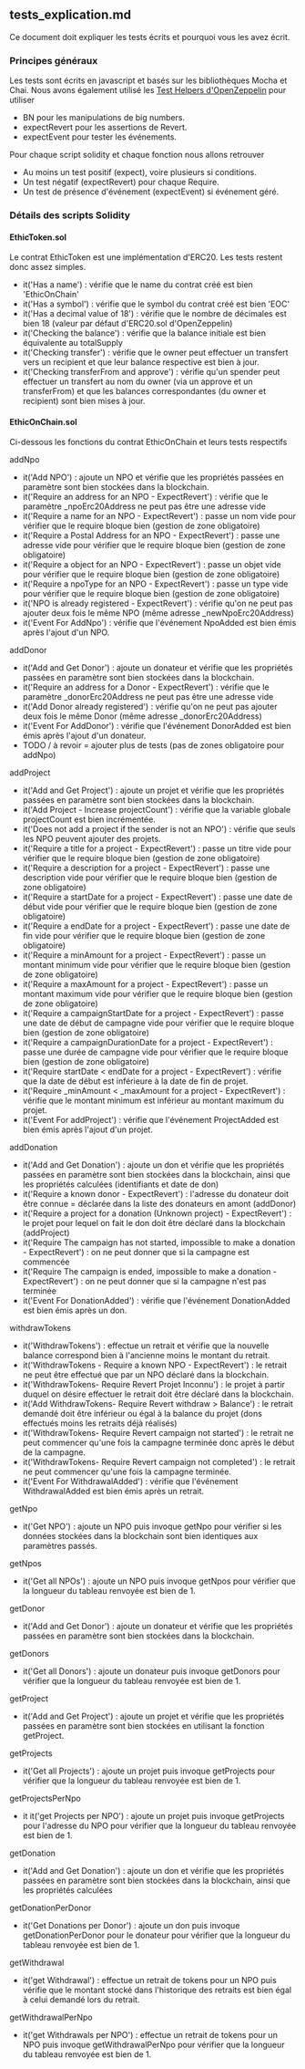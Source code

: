 ## tests_explication.md 
Ce document doit expliquer les tests écrits et pourquoi vous les avez écrit.

### Principes généraux
Les tests sont écrits en javascript et basés sur les bibliothèques Mocha et Chai.
Nous avons également utilisé les [Test Helpers d'OpenZeppelin](https://docs.openzeppelin.com/test-helpers) pour utiliser
* BN pour les manipulations de big numbers.
* expectRevert pour les assertions de Revert.
* expectEvent pour tester les événements.

Pour chaque script solidity et chaque fonction nous allons retrouver
* Au moins un test positif (expect), voire plusieurs si conditions.
* Un test négatif (expectRevert) pour chaque Require.
* Un test de présence d'événement (expectEvent) si événement géré.

### Détails des scripts Solidity

#### EthicToken.sol
Le contrat EthicToken est une implémentation d'ERC20. Les tests restent donc assez simples.
* it('Has a name') : vérifie que le name du contrat créé est bien 'EthicOnChain'
* it('Has a symbol') : vérifie que le symbol du contrat créé est bien 'EOC'
* it('Has a decimal value of 18') : vérifie que le nombre de décimales est bien 18 (valeur par défaut d'ERC20.sol d'OpenZeppelin)
* it('Checking the balance') : vérifie que la balance initiale est bien équivalente au totalSupply
* it('Checking transfer') : vérifie que le owner peut effectuer un transfert vers un recipient et que leur balance respective est bien à jour.
*  it('Checking transferFrom and approve') : vérifie qu'un spender peut effectuer un transfert au nom du owner (via un approve et un transferFrom) et que les balances correspondantes (du owner et recipient) sont bien mises à jour.

#### EthicOnChain.sol
Ci-dessous les fonctions du contrat EthicOnChain et leurs tests respectifs

addNpo
* it('Add NPO') : ajoute un NPO et vérifie que les propriétés passées en paramètre sont bien stockées dans la blockchain.
* it('Require an address for an NPO - ExpectRevert') : vérifie que le paramètre _npoErc20Address ne peut pas être une adresse vide
* it('Require a name for an NPO - ExpectRevert') : passe un nom vide pour vérifier que le require bloque bien (gestion de zone obligatoire)
* it('Require a Postal Address for an NPO - ExpectRevert') : passe une adresse vide pour vérifier que le require bloque bien (gestion de zone obligatoire)
* it('Require a object for an NPO - ExpectRevert') : passe un objet vide pour vérifier que le require bloque bien (gestion de zone obligatoire)
* it('Require a npoType for an NPO - ExpectRevert') : passe un type vide pour vérifier que le require bloque bien (gestion de zone obligatoire)
* it('NPO is already registered - ExpectRevert') : vérifie qu'on ne peut pas ajouter deux fois le même NPO (même adresse _newNpoErc20Address)
* it('Event For AddNpo') : vérifie que l'événement NpoAdded est bien émis après l'ajout d'un NPO.

addDonor
* it('Add and Get Donor') : ajoute un donateur et vérifie que les propriétés passées en paramètre sont bien stockées dans la blockchain.
* it('Require an address for a Donor - ExpectRevert') : vérifie que le paramètre _donorErc20Address ne peut pas être une adresse vide
* it('Add Donor already registered') : vérifie qu'on ne peut pas ajouter deux fois le même Donor (même adresse _donorErc20Address)
* it('Event For AddDonor') : vérifie que l'événement DonorAdded est bien émis après l'ajout d'un donateur.
* TODO / à revoir = ajouter plus de tests (pas de zones obligatoire pour addNpo)

addProject
* it('Add and Get Project') : ajoute un projet et vérifie que les propriétés passées en paramètre sont bien stockées dans la blockchain.
* it('Add Project - Increase projectCount') : vérifie que la variable globale projectCount est bien incrémentée.
* it('Does not add a project if the sender is not an NPO') : vérifie que seuls les NPO peuvent ajouter des projets.
* it('Require a title for a project - ExpectRevert') : passe un titre vide pour vérifier que le require bloque bien (gestion de zone obligatoire)
* it('Require a description for a project - ExpectRevert') : passe une description vide pour vérifier que le require bloque bien (gestion de zone obligatoire)
* it('Require a startDate for a project - ExpectRevert') : passe une date de début vide pour vérifier que le require bloque bien (gestion de zone obligatoire)
* it('Require a endDate for a project - ExpectRevert') : passe une date de fin vide pour vérifier que le require bloque bien (gestion de zone obligatoire)
* it('Require a minAmount for a project - ExpectRevert') : passe un montant minimum vide pour vérifier que le require bloque bien (gestion de zone obligatoire)
* it('Require a maxAmount for a project - ExpectRevert') : passe un montant maximum vide pour vérifier que le require bloque bien (gestion de zone obligatoire)
* it('Require a campaignStartDate for a project - ExpectRevert') : passe une date de début de campagne vide pour vérifier que le require bloque bien (gestion de zone obligatoire)
* it('Require a campaignDurationDate for a project - ExpectRevert') : passe une durée de campagne vide pour vérifier que le require bloque bien (gestion de zone obligatoire)
* it('Require startDate < endDate for a project - ExpectRevert') : vérifie que la date de début est inférieure à la date de fin de projet.
* it('Require _minAmount < _maxAmount for a project - ExpectRevert') : vérifie que le montant minimum est inférieur au montant maximum du projet.
* it('Event For addProject') : vérifie que l'événement ProjectAdded est bien émis après l'ajout d'un projet.

addDonation
* it('Add and Get Donation') : ajoute un don et vérifie que les propriétés passées en paramètre sont bien stockées dans la blockchain, ainsi que les propriétés calculées (identifiants et date de don)
* it('Require a known donor - ExpectRevert') : l'adresse du donateur doit être connue = déclarée dans la liste des donateurs en amont (addDonor)
* it('Require a project for a donation (Unknown project) - ExpectRevert') : le projet pour lequel on fait le don doit être déclaré dans la blockchain (addProject)
* it('Require The campaign has not started, impossible to make a donation - ExpectRevert') : on ne peut donner que si la campagne est commencée
* it('Require The campaign is ended, impossible to make a donation - ExpectRevert') : on ne peut donner que si la campagne n'est pas terminée
* it('Event For DonationAdded') : vérifie que l'événement DonationAdded est bien émis après un don.

withdrawTokens
* it('WithdrawTokens') : effectue un retrait et vérifie que la nouvelle balance correspond bien à l'ancienne moins le montant du retrait.
* it('WithdrawTokens - Require a known NPO - ExpectRevert') : le retrait ne peut être effectué que par un NPO déclaré dans la blockchain.
* it('WithdrawTokens- Require Revert Projet Inconnu') : le projet à partir duquel on désire effectuer le retrait doit être déclaré dans la blockchain.
* it('Add WithdrawTokens- Require Revert withdraw > Balance') : le retrait demandé doit être inférieur ou égal à la balance du projet (dons effectués moins les retraits déjà réalisés)
* it('WithdrawTokens- Require Revert campaign not started') : le retrait ne peut commencer qu'une fois la campagne terminée donc après le début de la campagne.
* it('WithdrawTokens- Require Revert campaign not completed') : le retrait ne peut commencer qu'une fois la campagne terminée.
* it('Event For WithdrawalAdded') : vérifie que l'événement WithdrawalAdded est bien émis après un retrait.

getNpo
* it('Get NPO') : ajoute un NPO puis invoque getNpo pour vérifier si les données stockées dans la blockchain sont bien identiques aux paramètres passés.

getNpos
* it('Get all NPOs') : ajoute un NPO puis invoque getNpos pour vérifier que la longueur du tableau renvoyée est bien de 1.

getDonor
* it('Add and Get Donor') : ajoute un donateur et vérifie que les propriétés passées en paramètre sont bien stockées dans la blockchain.

getDonors
* it('Get all Donors') : ajoute un donateur puis invoque getDonors pour vérifier que la longueur du tableau renvoyée est bien de 1.

getProject
* it('Add and Get Project') : ajoute un projet et vérifie que les propriétés passées en paramètre sont bien stockées en utilisant la fonction getProject.

getProjects
* it('Get all Projects') : ajoute un projet puis invoque getProjects pour vérifier que la longueur du tableau renvoyée est bien de 1.

getProjectsPerNpo
* it it('get Projects per NPO') : ajoute un projet puis invoque getProjects pour l'adresse du NPO pour vérifier que la longueur du tableau renvoyée est bien de 1.

getDonation
* it('Add and Get Donation') : ajoute un don et vérifie que les propriétés passées en paramètre sont bien stockées dans la blockchain, ainsi que les propriétés calculées 

getDonationPerDonor
* it('Get Donations per Donor') : ajoute un don puis invoque getDonationPerDonor pour le donateur pour vérifier que la longueur du tableau renvoyée est bien de 1.

getWithdrawal
* it('get Withdrawal') : effectue un retrait de tokens pour un NPO puis vérifie que le montant stocké dans l'historique des retraits est bien égal à celui demandé lors du retrait.

getWithdrawalPerNpo
* it('get Withdrawals per NPO') : effectue un retrait de tokens pour un NPO puis invoque getWithdrawalPerNpo pour vérifier que la longueur du tableau renvoyée est bien de 1.
